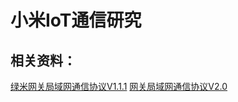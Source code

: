 # 小米IoT通信研究



## 相关资料：
[绿米网关局域网通信协议V1.1.1](/files/绿米网关局域网通信协议V1.1.1_2017.12.21.doc)
[网关局域网通信协议V2.0](http://docs.opencloud.aqara.cn/development/gateway-LAN-communication/)